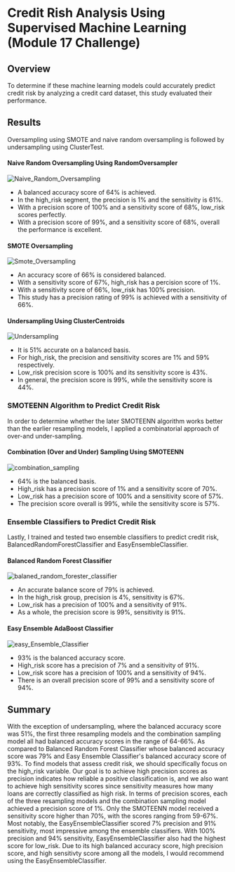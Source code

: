 # Credit Rish Analysis Using Supervised Machine Learning (Module 17 Challenge)

## Overview
To determine if these machine learning models could accurately predict credit risk by analyzing a credit card dataset, this study evaluated their performance.

## Results

Oversampling using SMOTE and naive random oversampling is followed by undersampling using ClusterTest. 

#### Naive Random Oversampling Using RandomOversampler

![Naive_Random_Oversampling](https://user-images.githubusercontent.com/99752443/177029636-a21c4d0d-d3c0-4d13-b1ac-8116bd2db49b.png)

- A balanced accuracy score of 64% is achieved. 
- In the high_risk segment, the precision is 1% and the sensitivity is 61%. 
- With a precision score of 100% and a sensitivity score of 68%, low_risk scores perfectly. 
- With a precision score of 99%, and a sensitivity score of 68%, overall the performance is excellent. 

#### SMOTE Oversampling

![Smote_Oversampling](https://user-images.githubusercontent.com/99752443/177029647-38752f48-9769-4216-8897-a15224b7cc8e.png)

- An accuracy score of 66% is considered balanced.
- With a sensitivity score of 67%, high_risk has a percision score of 1%.
- With a sensitivity score of 66%, low_risk has 100% precision.
- This study has a precision rating of 99% is achieved with a sensitivity of 66%.

#### Undersampling Using ClusterCentroids

![Undersampling](https://user-images.githubusercontent.com/99752443/177029653-d07bfe21-b231-4c61-a2ef-d944eda98377.png)

- It is 51% accurate on a balanced basis.
- For high_risk, the precision and sensitivity scores are 1% and 59% respectively.
- Low_risk precision score is 100% and its sensitivity score is 43%.
- In general, the precision score is 99%, while the sensitivity score is 44%.

### SMOTEENN Algorithm to Predict Credit Risk
In order to determine whether the later SMOTEENN algorithm works better than the earlier resampling models, I applied a combinatorial approach of over-and under-sampling.

#### Combination (Over and Under) Sampling Using SMOTEENN

![combination_sampling](https://user-images.githubusercontent.com/99752443/177029680-e0bed5c3-fc40-4c28-ad56-ebf5313262f6.png)

- 64% is the balanced basis.
- High_risk has a precision score of 1% and a sensitivity score of 70%.
- Low_risk has a precision score of 100% and a sensitivity score of 57%.
- The precision score overall is 99%, while the sensitivity score is 57%.

### Ensemble Classifiers to Predict Credit Risk
Lastly, I trained and tested two ensemble classifiers to predict credit risk, BalancedRandomForestClassifier and EasyEnsembleClassifier.

#### Balanced Random Forest Classifier

![balaned_random_forester_classifier](https://user-images.githubusercontent.com/99752443/177029692-daa607f3-94d8-4cb0-8018-df175bc74272.png)

- An accurate balance score of 79% is achieved.
- In the high_risk group, precision is 4%, sensitivity is 67%.
- Low_risk has a precision of 100% and a sensitivity of 91%.
- As a whole, the precision score is 99%, sensitivity is 91%. 

#### Easy Ensemble AdaBoost Classifier

![easy_Ensemble_Classifier](https://user-images.githubusercontent.com/99752443/177029704-01a75338-f51b-438c-9a1c-a0de5d9da3ec.png)

- 93% is the balanced accuracy score.
- High_risk score has a precision of 7% and a sensitivity of 91%.
- Low_risk score has a precision of 100% and a sensitivity of 94%.
- There is an overall precision score of 99% and a sensitivity score of 94%.

## Summary
With the exception of undersampling, where the balanced accuracy score was 51%, the first three resampling models and the combination sampling model all had balanced accuracy scores in the range of 64-66%. As compared to Balanced Random Forest Classifier whose balanced accuracy score was 79% and Easy Ensemble Classifier's balanced accuracy score of 93%. To find models that assess credit risk, we should specifically focus on the high_risk variable. Our goal is to achieve high precision scores as precision indicates how reliable a positive classification is, and we also want to achieve high sensitivity scores since sensitivity measures how many loans are correctly classified as high risk. In terms of precision scores, each of the three resampling models and the combination sampling model achieved a precision score of 1%. Only the SMOTEENN model received a sensitivity score higher than 70%, with the scores ranging from 59-67%. Most notably, the EasyEnsembleClassifier scored 7% precision and 91% sensitivity, most impressive among the ensemble classifiers. With 100% precision and 94% sensitivity, EasyEnsembleClassifier also had the highest score for low_risk. Due to its high balanced accuracy score, high precision score, and high sensitivty score among all the models, I would recommend using the EasyEnsembleClassifier.